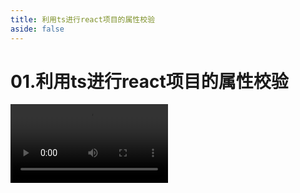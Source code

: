 ```yaml
---
title: 利用ts进行react项目的属性校验
aside: false
---
```


# 01.利用ts进行react项目的属性校验

<video autoplay src="http://qn.chinavanes.com/interview/react-interview/01.利用ts进行react项目的属性校验.mp4" controls controlsList="nodownload" width="50%"/>

